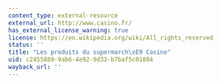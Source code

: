 ```yaml
---
content_type: external-resource
external_url: http://www.casino.fr/
has_external_license_warning: true
license: https://en.wikipedia.org/wiki/All_rights_reserved
status: ''
title: "Les produits du supermarch\xE9 Casino"
uid: c2455889-9ab6-4e92-9d33-b7baf5c01884
wayback_url: ''
---
```

